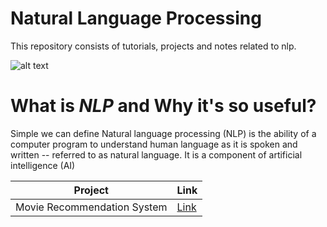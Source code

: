 # Natural Language Processing
This repository consists of tutorials, projects and notes related to nlp.

![alt text](https://cdn.analyticsvidhya.com/wp-content/uploads/2021/08/89923image.jpg)

# What is ***NLP*** and Why it's so useful?
Simple we can define Natural language processing (NLP) is the ability of a computer program to understand human language as it is spoken and written -- referred to as natural language. It is a component of artificial intelligence (AI)



| Project | Link |
|---------|---------------|
| Movie Recommendation System | [Link](https://github.com/vidush5/Natural-Language-Processing/tree/master/Projects/Recommendation%20System)|

